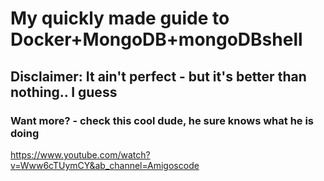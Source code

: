 # My quickly made guide to Docker+MongoDB+mongoDBshell
## Disclaimer: It ain't perfect - but it's better than nothing.. I guess

### Want more? - check this cool dude, he sure knows what he is doing
https://www.youtube.com/watch?v=Www6cTUymCY&ab_channel=Amigoscode
